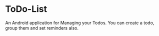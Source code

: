 # ToDo-List
An Android application for Managing your Todos. You can create a todo, group them and set reminders also.

